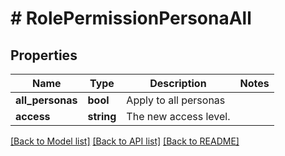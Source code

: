 # # RolePermissionPersonaAll

## Properties

Name | Type | Description | Notes
------------ | ------------- | ------------- | -------------
**all_personas** | **bool** | Apply to all personas |
**access** | **string** | The new access level. |

[[Back to Model list]](../../README.md#models) [[Back to API list]](../../README.md#endpoints) [[Back to README]](../../README.md)
